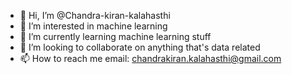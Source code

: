 - 👋 Hi, I’m @Chandra-kiran-kalahasthi
- 👀 I’m interested in machine learning
- 🌱 I’m currently learning machine learning stuff
- 💞️ I’m looking to collaborate on anything that's data related
- 📫 How to reach me email: chandrakiran.kalahasthi@gmail.com

<!---
Chandra-kiran-kalahasthi/Chandra-kiran-kalahasthi is a ✨ special ✨ repository because its `README.md` (this file) appears on your GitHub profile.
You can click the Preview link to take a look at your changes.
--->
